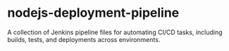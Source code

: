 # nodejs-deployment-pipeline
A collection of Jenkins pipeline files for automating CI/CD tasks, including builds, tests, and deployments across environments.
